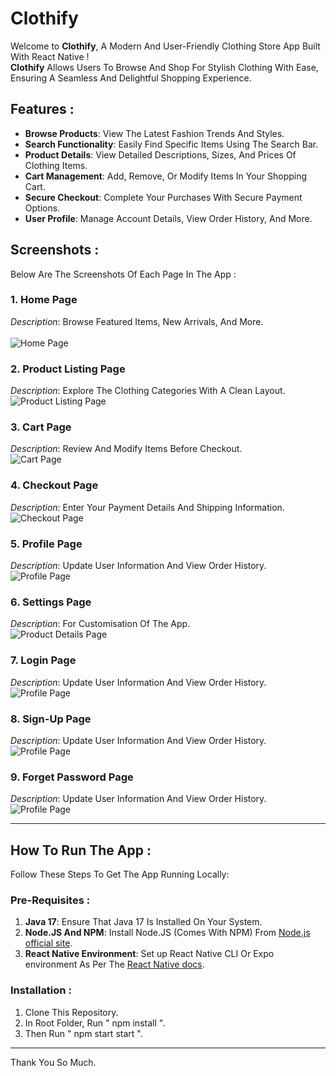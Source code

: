# Clothify

Welcome to **Clothify**, A Modern And User-Friendly Clothing Store App Built With React Native !  
**Clothify** Allows Users To Browse And Shop For Stylish Clothing With Ease, Ensuring A Seamless And Delightful Shopping Experience.

## Features :

- **Browse Products**: View The Latest Fashion Trends And Styles.  
- **Search Functionality**: Easily Find Specific Items Using The Search Bar.  
- **Product Details**: View Detailed Descriptions, Sizes, And Prices Of Clothing Items.  
- **Cart Management**: Add, Remove, Or Modify Items In Your Shopping Cart.  
- **Secure Checkout**: Complete Your Purchases With Secure Payment Options.  
- **User Profile**: Manage Account Details, View Order History, And More.

## Screenshots :

Below Are The Screenshots Of Each Page In The App :

### 1. **Home Page**  
*Description*: Browse Featured Items, New Arrivals, And More.  
<br />
![Home Page](./screenshots/HOME_SCREEN.png)

### 2. **Product Listing Page**  
*Description*: Explore The Clothing Categories With A Clean Layout.  
![Product Listing Page](./screenshots/PRODUCT_SCREEN.png)

### 3. **Cart Page**  
*Description*: Review And Modify Items Before Checkout.  
![Cart Page](./screenshots/CART_SCREEN.png)

### 4. **Checkout Page**  
*Description*: Enter Your Payment Details And Shipping Information.  
![Checkout Page](./screenshots/PAYMENT_SCREEN.png)

### 5. **Profile Page**  
*Description*: Update User Information And View Order History.  
![Profile Page](./screenshots/ACCOUNT_SCREEN.png)

### 6. **Settings Page**  
*Description*: For Customisation Of The App.  
![Product Details Page](./screenshots/SETTINGS_SCREEN.png)

### 7. **Login Page**  
*Description*: Update User Information And View Order History.  
![Profile Page](./screenshots/LOGIN_SCREEN.png)

### 8. **Sign-Up Page**  
*Description*: Update User Information And View Order History.  
![Profile Page](./screenshots/SIGN_UP_SCREEN.png)

### 9. **Forget Password Page**  
*Description*: Update User Information And View Order History.  
![Profile Page](./screenshots/FORGET_PASSWORD_SCREEN.png)

---

## How To Run The App :

Follow These Steps To Get The App Running Locally:

### Pre-Requisites :

1. **Java 17**: Ensure That Java 17 Is Installed On Your System.  
2. **Node.JS And NPM**: Install Node.JS (Comes With NPM) From [Node.js official site](https://nodejs.org/).  
3. **React Native Environment**: Set up React Native CLI Or Expo environment As Per The [React Native docs](https://reactnative.dev/docs/environment-setup).

### Installation :

1. Clone This Repository.
2. In Root Folder, Run " npm install ".
3. Then Run " npm start start ".

---

Thank You So Much.
